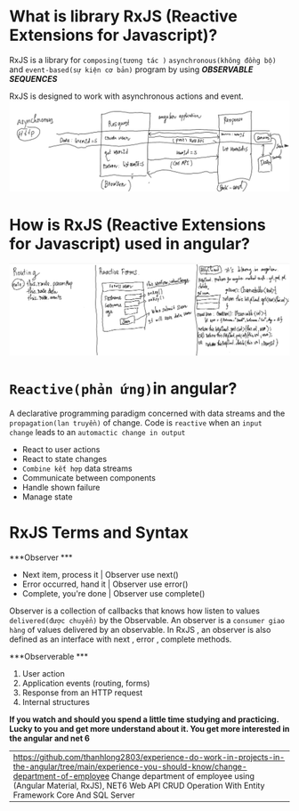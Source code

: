 

# What is library RxJS (Reactive Extensions for Javascript)?

RxJS is a library for ```composing(tương tác )``` ```asynchronous(không đồng bộ)```  and ```event-based(sự kiện cơ bản)``` program by using ***OBSERVABLE SEQUENCES***

RxJS is designed to work with asynchronous actions and event.
![enter image description here](https://github.com/thanhlong2803/update-image/blob/main/image4/asynchronous1.png)

# How is RxJS (Reactive Extensions for Javascript) used in angular?

![enter image description here](https://github.com/thanhlong2803/update-image/blob/main/image4/obserable.png)

# ```Reactive(phản ứng)```in angular?
A declarative programming paradigm concerned with data streams and the ```propagation(lan truyền)``` of change.
Code is ```reactive``` when an ```input change``` leads to an ```automactic change in output```

 - React to user actions
 - React to state changes	
 - ```Combine kết hợp``` data streams 
 - Communicate between components 
 - Handle shown failure 
 - Manage state

# RxJS Terms and Syntax
***Observer ***

 - Next item, process it    | Observer use next()       
 - Error occurred, hand it | Observer use error()       
 - Complete, you're done | Observer use complete()     

Observer is a collection of callbacks that knows how listen to values ```delivered(được chuyển)``` by the Observable.
An observer is a ``consumer giao hàng`` of values delivered  by an observable.
In RxJS , an observer is also defined as an interface with next , error , complete methods.

***Observerable ***
 1. User action
 2. Application events (routing, forms)
 3. Response from an HTTP request 
 4. Internal structures

 


**If you watch and should you spend a little time studying and practicing. Lucky to you and get more understand about it. You get more interested in the angular and net 6**



|  |
|--|
|https://github.com/thanhlong2803/experience-do-work-in-projects-in-the-angular/tree/main/experience-you-should-know/change-department-of-employee  Change department of employee using (Angular Material, RxJS), NET6 Web API CRUD Operation With Entity Framework Core And SQL Server   |
